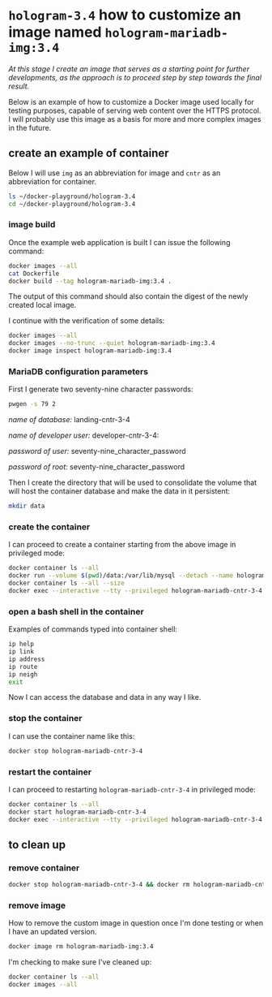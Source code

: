# `hologram-3.4` how to customize an image named `hologram-mariadb-img:3.4`

*At this stage I create an image that serves as a starting point for further developments, as the approach is to proceed step by step towards the final result.*

Below is an example of how to customize a Docker image used locally for testing purposes, capable of serving web content over the HTTPS protocol.
I will probably use this image as a basis for more and more complex images in the future.

## create an example of container

Below I will use `img` as an abbreviation for image and `cntr` as an abbreviation for container.

```bash
ls ~/docker-playground/hologram-3.4
cd ~/docker-playground/hologram-3.4
```

### image build

Once the example web application is built I can issue the following command:

```bash
docker images --all
cat Dockerfile
docker build --tag hologram-mariadb-img:3.4 .
```

The output of this command should also contain the digest of the newly created local image.

I continue with the verification of some details:

```bash
docker images --all
docker images --no-trunc --quiet hologram-mariadb-img:3.4
docker image inspect hologram-mariadb-img:3.4
```

### MariaDB configuration parameters

First I generate two seventy-nine character passwords:

```bash
pwgen -s 79 2
```

*name of database:*         landing-cntr-3-4

*name of developer user:*   developer-cntr-3-4:

*password of user:*         seventy-nine_character_password

*password of root:*         seventy-nine_character_password

Then I create the directory that will be used to consolidate the volume that will host the container database and make the data in it persistent:

```bash
mkdir data
```

### create the container

I can proceed to create a container starting from the above image in privileged mode:

```bash
docker container ls --all
docker run --volume $(pwd)/data:/var/lib/mysql --detach --name hologram-mariadb-cntr-3-4 --env MARIADB_USER=developer-cntr-3-4 --env MARIADB_PASSWORD=seventy-nine_character_password --env MARIADB_DATABASE=landing-cntr-3-4 --env MARIADB_ROOT_PASSWORD=seventy-nine_character_password --publish 3306:3306 hologram-mariadb-img:3.4
docker container ls --all --size
docker exec --interactive --tty --privileged hologram-mariadb-cntr-3-4 bash
```

### open a bash shell in the container

Examples of commands typed into container shell:

```bash
ip help
ip link
ip address
ip route
ip neigh
exit
```

Now I can access the database and data in any way I like.

### stop the container

I can use the container name like this:

```bash
docker stop hologram-mariadb-cntr-3-4
```

### restart the container

I can proceed to restarting `hologram-mariadb-cntr-3-4` in privileged mode:

```bash
docker container ls --all
docker start hologram-mariadb-cntr-3-4
docker exec --interactive --tty --privileged hologram-mariadb-cntr-3-4 bash
```

## to clean up

### remove container

```bash
docker stop hologram-mariadb-cntr-3-4 && docker rm hologram-mariadb-cntr-3-4
```

### remove image

How to remove the custom image in question once I'm done testing or when I have an updated version.

```bash
docker image rm hologram-mariadb-img:3.4
```

I'm checking to make sure I've cleaned up:

```bash
docker container ls --all
docker images --all
```
